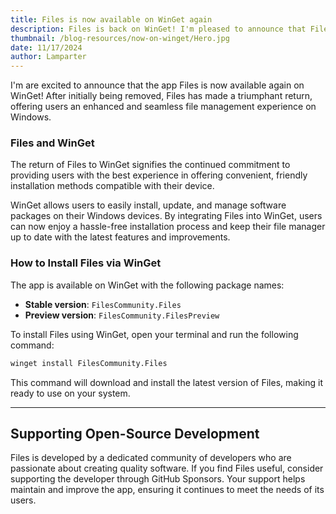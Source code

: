 ```yaml
---
title: Files is now available on WinGet again
description: Files is back on WinGet! I'm pleased to announce that Files can finally be installed from WinGet again.
thumbnail: /blog-resources/now-on-winget/Hero.jpg
date: 11/17/2024
author: Lamparter
---
```


I'm are excited to announce that the app Files is now available again on WinGet! After initially being removed, Files has made a triumphant return, offering users an enhanced and seamless file management experience on Windows.

### Files and WinGet

The return of Files to WinGet signifies the continued commitment to providing users with the best experience in offering convenient, friendly installation methods compatible with their device.

WinGet allows users to easily install, update, and manage software packages on their Windows devices. By integrating Files into WinGet, users can now enjoy a hassle-free installation process and keep their file manager up to date with the latest features and improvements.

### How to Install Files via WinGet

The app is available on WinGet with the following package names:

- **Stable version**: `FilesCommunity.Files`
- **Preview version**: `FilesCommunity.FilesPreview`

To install Files using WinGet, open your terminal and run the following command:

```sh
winget install FilesCommunity.Files
```

This command will download and install the latest version of Files, making it ready to use on your system.

---

## Supporting Open-Source Development

Files is developed by a dedicated community of developers who are passionate about creating quality software. If you find Files useful, consider supporting the developer through GitHub Sponsors. Your support helps maintain and improve the app, ensuring it continues to meet the needs of its users.
